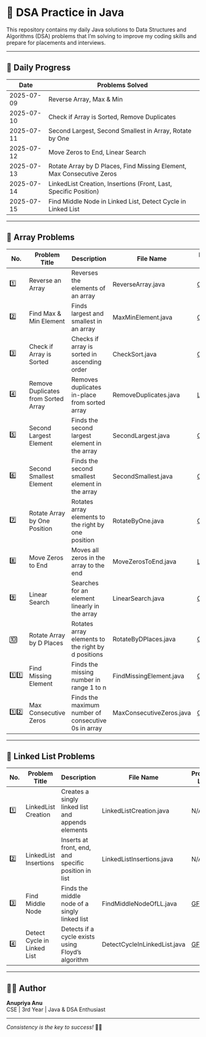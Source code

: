 # 🚀 DSA Practice in Java

This repository contains my daily Java solutions to Data Structures and Algorithms (DSA) problems that I’m solving to improve my coding skills and prepare for placements and interviews.

---

## 📅 Daily Progress

| Date       | Problems Solved                                                             |
|------------|------------------------------------------------------------------------------|
| 2025-07-09 | Reverse Array, Max & Min                                                     |
| 2025-07-10 | Check if Array is Sorted, Remove Duplicates                                  |
| 2025-07-11 | Second Largest, Second Smallest in Array, Rotate by One                      |
| 2025-07-12 | Move Zeros to End, Linear Search                                              |
| 2025-07-13 | Rotate Array by D Places, Find Missing Element, Max Consecutive Zeros        |
| 2025-07-14 | LinkedList Creation, Insertions (Front, Last, Specific Position)             |
| 2025-07-15 | Find Middle Node in Linked List, Detect Cycle in Linked List                 |

---

## 📘 Array Problems

| No. | Problem Title                   | Description                                         | File Name                 | Problem Link |
|-----|----------------------------------|-----------------------------------------------------|----------------------------|--------------|
| 1️⃣ | Reverse an Array                 | Reverses the elements of an array                   | ReverseArray.java          | [GFG](https://www.geeksforgeeks.org/write-a-program-to-reverse-an-array-or-string/) |
| 2️⃣ | Find Max & Min Element           | Finds largest and smallest in an array              | MaxMinElement.java         | [GFG](https://www.geeksforgeeks.org/maximum-and-minimum-in-an-array/) |
| 3️⃣ | Check if Array is Sorted         | Checks if array is sorted in ascending order        | CheckSort.java             | [GFG](https://www.geeksforgeeks.org/check-if-an-array-is-sorted/) |
| 4️⃣ | Remove Duplicates from Sorted Array | Removes duplicates in-place from sorted array    | RemoveDuplicates.java      | [LeetCode](https://leetcode.com/problems/remove-duplicates-from-sorted-array/) |
| 5️⃣ | Second Largest Element           | Finds the second largest element in the array       | SecondLargest.java         | [GFG](https://www.geeksforgeeks.org/find-second-largest-element-array/) |
| 6️⃣ | Second Smallest Element          | Finds the second smallest element in the array      | SecondSmallest.java        | [GFG](https://www.geeksforgeeks.org/find-second-smallest-element-array/) |
| 7️⃣ | Rotate Array by One Position     | Rotates array elements to the right by one position | RotateByOne.java           | [GFG](https://www.geeksforgeeks.org/c-program-cyclically-rotate-array-one/) |
| 8️⃣ | Move Zeros to End                | Moves all zeros in the array to the end             | MoveZerosToEnd.java        | [LeetCode](https://leetcode.com/problems/move-zeroes/) |
| 9️⃣ | Linear Search                    | Searches for an element linearly in the array       | LinearSearch.java          | [GFG](https://www.geeksforgeeks.org/linear-search/) |
| 🔟 | Rotate Array by D Places          | Rotates array elements to the right by d positions  | RotateByDPlaces.java       | [GFG](https://www.geeksforgeeks.org/array-rotation/) |
| 1️⃣1️⃣ | Find Missing Element             | Finds the missing number in range 1 to n            | FindMissingElement.java    | [GFG](https://www.geeksforgeeks.org/find-the-missing-number/) |
| 1️⃣2️⃣ | Max Consecutive Zeros            | Finds the maximum number of consecutive 0s in array | MaxConsecutiveZeros.java   | [GFG](https://www.geeksforgeeks.org/maximum-consecutive-zeros-in-an-array/) |

---

## 🔗 Linked List Problems

| No. | Problem Title             | Description                                            | File Name                   | Problem Link |
|-----|---------------------------|--------------------------------------------------------|------------------------------|--------------|
| 1️⃣ | LinkedList Creation       | Creates a singly linked list and appends elements     | LinkedListCreation.java      | N/A |
| 2️⃣ | LinkedList Insertions     | Inserts at front, end, and specific position in list  | LinkedListInsertions.java    | N/A |
| 3️⃣ | Find Middle Node          | Finds the middle node of a singly linked list         | FindMiddleNodeOfLL.java      | [GFG](https://www.geeksforgeeks.org/write-a-c-function-to-print-the-middle-of-the-linked-list/) |
| 4️⃣ | Detect Cycle in Linked List | Detects if a cycle exists using Floyd’s algorithm   | DetectCycleInLinkedList.java | [GFG](https://www.geeksforgeeks.org/detect-loop-in-a-linked-list/) |

---

## 👩‍💻 Author

**Anupriya Anu**  
CSE | 3rd Year | Java & DSA Enthusiast

---

_Consistency is the key to success!_ 🔑✨
